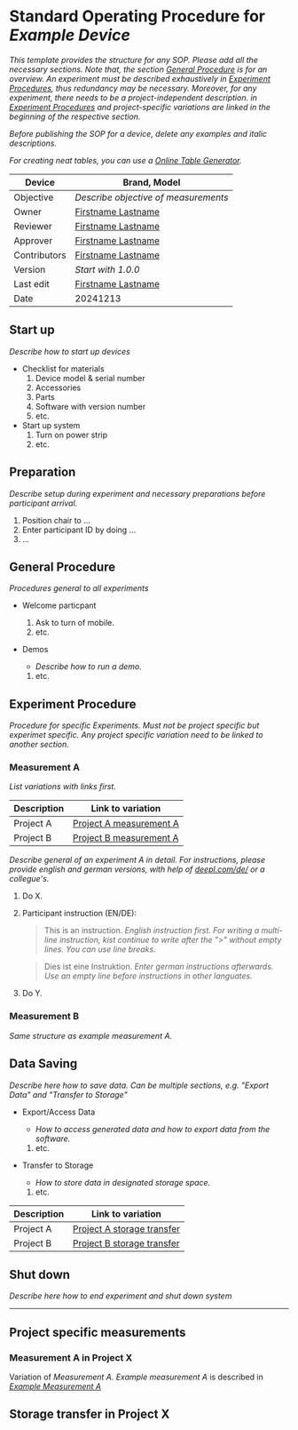 # Standard Operating Procedure for _Example Device_

_This template provides the structure for any SOP. Please add all the necessary sections. Note that, the section [General Procedure](#general-procedure) is for an overview. An experiment must be described exhaustively in [Experiment Procedures](#experiment-procedure), thus redundancy may be necessary. Moreover, for any experiment, there needs to be a project-independent description. in [Experiment Procedures](#experiment-procedure) and project-specific variations are linked in the beginning of the respective section._

_Before publishing the SOP for a device, delete any examples and italic descriptions._

_For creating neat tables, you can use a [Online Table Generator](https://www.tablesgenerator.com/markdown_tables)._

| Device       | Brand, Model                                              |
|--------------|-----------------------------------------------------------|
| Objective    | _Describe objective of measurements_                      |
| Owner        | [Firstname Lastname](mailto:firstname.lastname@domain.de) |
| Reviewer     | [Firstname Lastname](mailto:firstname.lastname@domain.de) |
| Approver     | [Firstname Lastname](mailto:firstname.lastname@domain.de) |
| Contributors | [Firstname Lastname](mailto:firstname.lastname@domain.de) |
| Version      | _Start with 1.0.0_                                        |
| Last edit    | [Firstname Lastname](mailto:firstname.lastname@domain.de) |
| Date         | 20241213                                               |

## Start up

_Describe how to start up devices_

* Checklist for materials
    1. Device model & serial number
    1. Accessories
    1. Parts
    1. Software with version number
    1. etc.
* Start up system
    1. Turn on power strip 
    1. etc.


## Preparation

_Describe setup during experiment and necessary preparations before participant arrival._

1. Position chair to ...
1. Enter participant ID by doing ...
1. ...

## General Procedure

_Procedures general to all experiments_

* Welcome particpant
    1. Ask to turn of mobile.
    1. etc.

* Demos
    * _Describe how to run a demo._
    1. etc.


## Experiment Procedure

_Procedure for specific Experiments. Must not be project specific but experimet specific. Any project specific variation need to be linked to another section._

### Measurement A

_List variations with links first._

| Description | Link to variation                                    |
|-------------|------------------------------------------------------|
| Project A   | [Project A measurement A](#measurement-a-in-project-x) |
| Project B   | [Project B measurement A](#measurement-b-in-project-x) |

_Describe general of an experiment A in detail. For instructions, please provide english and german versions, with help of [deepl.com/de/](deepl.com/de/) or a collegue's._

1. Do X.
1. Participant instruction (EN/DE): 
    > This is an instruction. _English instruction first. 
    For writing a multi-line instruction, kist continue to write after the ">" without empty lines. You can 
    use line breaks._

    > Dies ist eine Instruktion. _Enter german instructions afterwards.
    Use an empty line before instructions in other languates._

1. Do Y.

### Measurement B

_Same structure as example measurement A._


## Data Saving

_Describe here how to save data. Can be multiple sections, e.g. "Export Data" and "Transfer to Storage"_ 

* Export/Access Data
    * _How to access generated data and how to export data from the software._
    1. etc.

* Transfer to Storage
    * _How to store data in designated storage space._
    1. etc.

| Description | Link to variation                                    |
|-------------|------------------------------------------------------|
| Project A   | [Project A storage transfer](#storage-transfer-in-project-x) |
| Project B   | [Project B storage transfer](#storage-transfer-b-in-project-x) |


## Shut down

_Describe here how to end experiment and shut down system_

___

## Project specific measurements

### Measurement A in Project X

Variation of _Measurement A. Example measurement A_ is described in _[Example Measurement A](#example-measurement-a)_


## Storage transfer in Project X